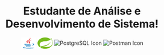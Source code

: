 <div style="text-align: center;">
    <h1>Estudante de Análise e Desenvolvimento de Sistema!</h1>
    <img align="center" alt="Java Icon" height="30" width="40" src="https://raw.githubusercontent.com/devicons/devicon/master/icons/java/java-original.svg">
    <img align="center" alt="Spring Boot Icon" height="30" width="40" src="https://raw.githubusercontent.com/devicons/devicon/master/icons/spring/spring-original.svg">
    <img align="center" alt="PostgreSQL Icon" height="30" width="40" src="https://cdn.jsdelivr.net/gh/devicons/devicon/icons/postgresql/postgresql-original.svg">
    <img align="center" alt="Postman Icon" height="30" width="40" src="https://cdn.jsdelivr.net/gh/devicons/devicon/icons/postman/postman-original.svg">
</div>
